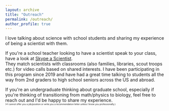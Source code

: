 ```yaml
---
layout: archive
title: "Outreach"
permalink: /outreach/
author_profile: true
---
```


I love talking about science with school students and sharing my experience of being a scientist with them.

If you're a school teacher looking to have a scientist speak to your class, have a look at [Skype a Scientist](https://www.skypeascientist.com/).\
They match scientists with classrooms (also families, libraries, scout troops etc.) for video calls based on shared interests.
I have been participating in this program since 2019 and have had a great time talking to students all the way from 2nd graders to high school seniors across the US and abroad. 

If you're an undergraduate thinking about graduate school, especially if you're thinking of transitioning from math/physics to biology, feel free to reach out and I'd be happy to share my experience.\
<span style="font-size:0.5em;">(*I cannot offer you a job/position or write you a recommendation letter unless I know you professionally.)</span>
